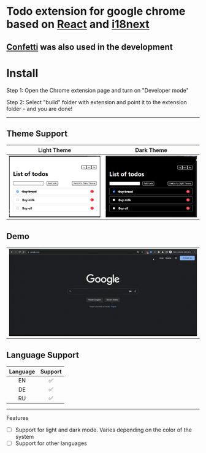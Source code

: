 # Todo extension for google chrome based on [React](https://github.com/facebook/react) and [i18next](https://github.com/i18next/react-i18next)   

[Confetti](https://github.com/alampros/react-confetti) was also used in the development 
---

# Install

Step 1: Open the Chrome extension page and turn on "Developer mode"

Step 2: Select "build" folder with extension and point it to the extension folder - and you are done!

---

## Theme Support

Light Theme  | Dark Theme
------------- | -------------
![Light Theme](images/light.png?raw=true "Light Theme")  | ![Dark Theme](images/dark.png?raw=true "Dark Theme")


## Demo

|   |
| :------:  |
|  ![Video](demo/video_demo.gif "demo")| 


## Language Support

| Language | Support |
| :------: | :-----: |
|    EN    |    ✅    |
|    DE    |    ✅    |
|    RU    |    ✅    |




---



Features
- [ ] Support for light and dark mode. Varies depending on the color of the system
- [ ] Support for other languages
